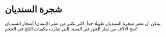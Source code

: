 # شجرة السنديان

يمكن أن تعمر شجرة السنديان طويلا جداً, أكثر بكثير من عمر الإنسان! أشجار السنديان
تنتج الآلاف من ثمار الجوز في السنة, التي تقارب مكعبات الثلج في الحجم!
